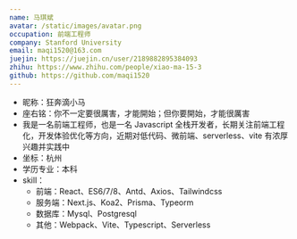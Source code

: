 ```yaml
---
name: 马琪斌
avatar: /static/images/avatar.png
occupation: 前端工程师
company: Stanford University
email: maqi1520@163.com
juejin: https://juejin.cn/user/2189882895384093
zhihu: https://www.zhihu.com/people/xiao-ma-15-3
github: https://github.com/maqi1520
---
```


- 昵称：狂奔滴小马
- 座右铭：你不一定要很厲害，才能開始；但你要開始，才能很厲害
- 我是一名前端工程师，也是一名 Javascript 全栈开发者，长期关注前端工程化，开发体验优化等方向，近期对低代码、微前端、serverless、vite 有浓厚兴趣并实践中
- 坐标：杭州
- 学历专业：本科
- skill：
  - 前端：React、ES6/7/8、Antd、Axios、Tailwindcss
  - 服务端：Next.js、Koa2、Prisma、Typeorm
  - 数据库：Mysql、Postgresql
  - 其他：Webpack、Vite、Typescript、Serverless
